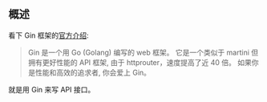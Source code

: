 ## 概述

看下 Gin 框架的[官方介绍](https://gin-gonic.com/zh-cn/docs/introduction/):

> Gin 是一个用 Go (Golang) 编写的 web 框架。 它是一个类似于 martini 但拥有更好性能的 API 框架, 由于 httprouter，速度提高了近 40 倍。 如果你是性能和高效的追求者, 你会爱上 Gin。

就是用 Gin 来写 API 接口。
